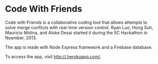 Code With Friends
==============

Code with Friends is a collaborative coding tool that allows attempts to solve merge conflicts with real-time version control. Ryan Luo, Hong Suh, Mauricio Molina, and Aloke Desai started it during the 5C Hackathon in Noember, 2013. 

The app is made with Node Express framework and a Firebase database.

To access the app, visit [http://.herokuapp.com/](http://pomonashuffle.herokuapp.com/).
